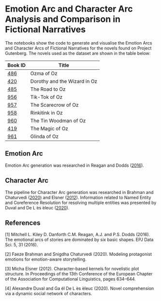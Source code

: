 # Emotion Arc and Character Arc Analysis and Comparison in Fictional Narratives
The notebooks show the code to generate and visualise the Emotion Arcs and Character Arcs of Fictional Narratives for the novels found on Project Gutenberg. The novels used as the dataset are shown in the table below:

| Book ID | Title |
| --- | --- |
| [486](https://www.gutenberg.org/ebooks/486) | Ozma of Oz |
| [420](https://www.gutenberg.org/ebooks/420) | Dorothy and the Wizard in Oz |
| [485](https://www.gutenberg.org/ebooks/485) | The Road to Oz |
| [956](https://www.gutenberg.org/ebooks/956) | Tik-Tok of Oz |
| [957](https://www.gutenberg.org/ebooks/957) | The Scarecrow of Oz |
| [958](https://www.gutenberg.org/ebooks/958) | Rinkitink in Oz |
| [960](https://www.gutenberg.org/ebooks/960) | The Tin Woodman of Oz |
| [419](https://www.gutenberg.org/ebooks/419) | The Magic of Oz |
| [961](https://www.gutenberg.org/ebooks/961) | Glinda of Oz |

## Emotion Arc
Emotion Arc generation was researched in Reagan and Dodds ([2016](https://doi.org/10.1140/epjds/s13688-016-0093-1)). 

## Character Arc
The pipeline for Character Arc generation was researched in Brahman and Chaturvedi ([2020](https://doi.org/10.48550/arXiv.2010.06822)) and Elsner ([2012](https://aclanthology.org/E12-1065)). Information related to Named Entity and Coreference Resolution for resolving multiple entities was presented by Duval and De L ́es ́eleuc ([2020](10.13140/RG.2.2.13445.17128)). 

## References
<a id="1">[1]</a> 
Mitchell L. Kiley D. Danforth C.M. Reagan, A.J. and P.S. Dodds (2016).
The emotional arcs of stories are dominated by six basic shapes.
EPJ Data Sci. 5, 31 (2016).

<a id="1">[2]</a> 
Faeze Brahman and Snigdha Chaturvedi (2020).
Modeling protagonist emotions for emotion-aware storytelling.

<a id="1">[3]</a> 
Micha Elsner (2012).
Character-based kernels for novelistic plot structure.
In Proceedings of the 13th Conference of the European Chapter of the Association for Computational Linguistics, pages 634–644.

<a id="1">[4]</a> 
Alexandre Duval and Ga ̈el De L ́es ́eleuc (2020).
Novel comprehension via a dynamic social network of characters. 
